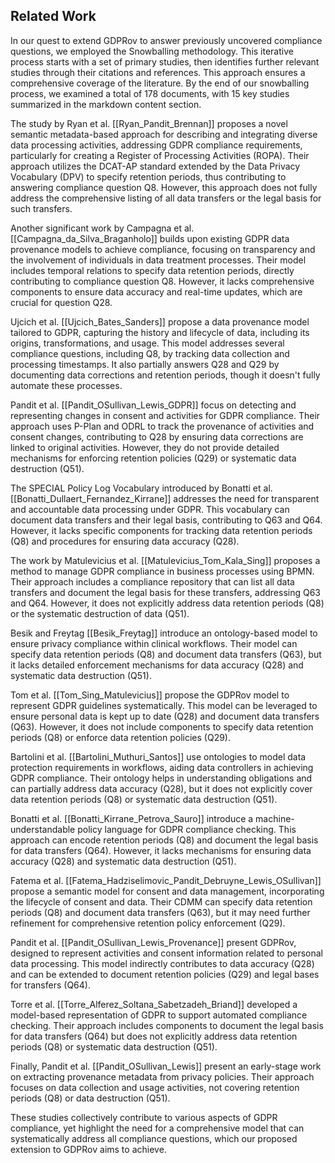 ## Related Work

In our quest to extend GDPRov to answer previously uncovered compliance questions, we employed the Snowballing methodology. This iterative process starts with a set of primary studies, then identifies further relevant studies through their citations and references. This approach ensures a comprehensive coverage of the literature. By the end of our snowballing process, we examined a total of 178 documents, with 15 key studies summarized in the markdown content section.

The study by Ryan et al. [[Ryan_Pandit_Brennan]] proposes a novel semantic metadata-based approach for describing and integrating diverse data processing activities, addressing GDPR compliance requirements, particularly for creating a Register of Processing Activities (ROPA). Their approach utilizes the DCAT-AP standard extended by the Data Privacy Vocabulary (DPV) to specify retention periods, thus contributing to answering compliance question Q8. However, this approach does not fully address the comprehensive listing of all data transfers or the legal basis for such transfers.

Another significant work by Campagna et al. [[Campagna_da_Silva_Braganholo]] builds upon existing GDPR data provenance models to achieve compliance, focusing on transparency and the involvement of individuals in data treatment processes. Their model includes temporal relations to specify data retention periods, directly contributing to compliance question Q8. However, it lacks comprehensive components to ensure data accuracy and real-time updates, which are crucial for question Q28.

Ujcich et al. [[Ujcich_Bates_Sanders]] propose a data provenance model tailored to GDPR, capturing the history and lifecycle of data, including its origins, transformations, and usage. This model addresses several compliance questions, including Q8, by tracking data collection and processing timestamps. It also partially answers Q28 and Q29 by documenting data corrections and retention periods, though it doesn't fully automate these processes.

Pandit et al. [[Pandit_OSullivan_Lewis_GDPR]] focus on detecting and representing changes in consent and activities for GDPR compliance. Their approach uses P-Plan and ODRL to track the provenance of activities and consent changes, contributing to Q28 by ensuring data corrections are linked to original activities. However, they do not provide detailed mechanisms for enforcing retention policies (Q29) or systematic data destruction (Q51).

The SPECIAL Policy Log Vocabulary introduced by Bonatti et al. [[Bonatti_Dullaert_Fernandez_Kirrane]] addresses the need for transparent and accountable data processing under GDPR. This vocabulary can document data transfers and their legal basis, contributing to Q63 and Q64. However, it lacks specific components for tracking data retention periods (Q8) and procedures for ensuring data accuracy (Q28).

The work by Matulevicius et al. [[Matulevicius_Tom_Kala_Sing]] proposes a method to manage GDPR compliance in business processes using BPMN. Their approach includes a compliance repository that can list all data transfers and document the legal basis for these transfers, addressing Q63 and Q64. However, it does not explicitly address data retention periods (Q8) or the systematic destruction of data (Q51).

Besik and Freytag [[Besik_Freytag]] introduce an ontology-based model to ensure privacy compliance within clinical workflows. Their model can specify data retention periods (Q8) and document data transfers (Q63), but it lacks detailed enforcement mechanisms for data accuracy (Q28) and systematic data destruction (Q51).

Tom et al. [[Tom_Sing_Matulevicius]] propose the GDPRov model to represent GDPR guidelines systematically. This model can be leveraged to ensure personal data is kept up to date (Q28) and document data transfers (Q63). However, it does not include components to specify data retention periods (Q8) or enforce data retention policies (Q29).

Bartolini et al. [[Bartolini_Muthuri_Santos]] use ontologies to model data protection requirements in workflows, aiding data controllers in achieving GDPR compliance. Their ontology helps in understanding obligations and can partially address data accuracy (Q28), but it does not explicitly cover data retention periods (Q8) or systematic data destruction (Q51).

Bonatti et al. [[Bonatti_Kirrane_Petrova_Sauro]] introduce a machine-understandable policy language for GDPR compliance checking. This approach can encode retention periods (Q8) and document the legal basis for data transfers (Q64). However, it lacks mechanisms for ensuring data accuracy (Q28) and systematic data destruction (Q51).

Fatema et al. [[Fatema_Hadziselimovic_Pandit_Debruyne_Lewis_OSullivan]] propose a semantic model for consent and data management, incorporating the lifecycle of consent and data. Their CDMM can specify data retention periods (Q8) and document data transfers (Q63), but it may need further refinement for comprehensive retention policy enforcement (Q29).

Pandit et al. [[Pandit_OSullivan_Lewis_Provenance]] present GDPRov, designed to represent activities and consent information related to personal data processing. This model indirectly contributes to data accuracy (Q28) and can be extended to document retention policies (Q29) and legal bases for transfers (Q64).

Torre et al. [[Torre_Alferez_Soltana_Sabetzadeh_Briand]] developed a model-based representation of GDPR to support automated compliance checking. Their approach includes components to document the legal basis for data transfers (Q64) but does not explicitly address data retention periods (Q8) or systematic data destruction (Q51).

Finally, Pandit et al. [[Pandit_OSullivan_Lewis]] present an early-stage work on extracting provenance metadata from privacy policies. Their approach focuses on data collection and usage activities, not covering retention periods (Q8) or data destruction (Q51).

These studies collectively contribute to various aspects of GDPR compliance, yet highlight the need for a comprehensive model that can systematically address all compliance questions, which our proposed extension to GDPRov aims to achieve.